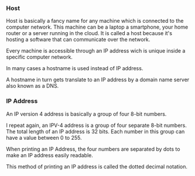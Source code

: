 ### Host

Host is basically a fancy name for any machine which is connected
to the computer network.
This machine can be a laptop a smartphone, your home router or a server running in the cloud.
It is called a host because it's hosting a software that can communicate over the network.

Every machine is accessible through an IP address wich is unique inside a specific computer network.

In many cases a hostname is used instead of IP address. 

A hostname in turn gets translate to an IP address by a domain name server also known as a DNS.

### IP Address

An IP version 4 address is basically a group of four 8-bit numbers.

I repeat again, an IPV-4 address is a group of four separate 8-bit numbers. The total length of an IP address is 32 bits. Each number in this group can have a value between 0 to 255.

When printing an IP Address, the four numbers are separated by dots to make an IP address easily readable.

This method of printing an IP address is called the dotted decimal notation.